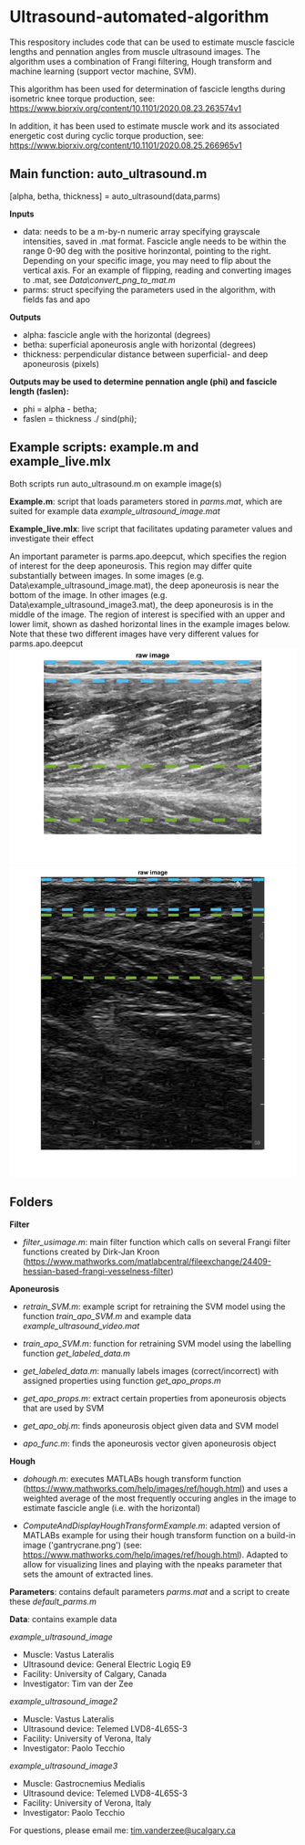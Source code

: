 # Ultrasound-automated-algorithm

This respository includes code that can be used to estimate muscle fascicle lengths and pennation angles from muscle ultrasound images. The algorithm uses a combination of Frangi filtering, Hough transform and machine learning (support vector machine, SVM). 

This algorithm has been used for determination of fascicle lengths during isometric knee torque production, see: https://www.biorxiv.org/content/10.1101/2020.08.23.263574v1

In addition, it has been used to estimate muscle work and its associated energetic cost during cyclic torque production, see: https://www.biorxiv.org/content/10.1101/2020.08.25.266965v1

## Main function: auto_ultrasound.m
[alpha, betha, thickness] = auto_ultrasound(data,parms)

**Inputs**

* data: needs to be a m-by-n numeric array specifying grayscale intensities, saved in .mat format. Fascicle angle needs to be within the range 0-90 deg with the positive horinzontal, pointing to the right. Depending on your specific image, you may need to flip about the vertical axis. For an example of flipping, reading and converting images to .mat, see *Data\convert_png_to_mat.m*
* parms: struct specifying the parameters used in the algorithm, with fields fas and apo

**Outputs**

* alpha: fascicle angle with the horizontal (degrees)
* betha: superficial aponeurosis angle with horizontal (degrees)
* thickness: perpendicular distance between superficial- and deep aponeurosis (pixels)

**Outputs may be used to determine pennation angle (phi) and fascicle length (faslen):**
* phi = alpha - betha;
* faslen = thickness ./ sind(phi);

## Example scripts: example.m and example_live.mlx

Both scripts run auto_ultrasound.m on example image(s)

**Example.m**: script that loads parameters stored in *parms.mat*, which are suited for example data *example_ultrasound_image.mat*

**Example_live.mlx**: live script that facilitates updating parameter values and investigate their effect

An important parameter is parms.apo.deepcut, which specifies the region of interest for the deep aponeurosis. This region may differ quite substantially between images.
In some images (e.g. Data\example_ultrasound_image.mat), the deep aponeurosis is near the bottom of the image. In other images (e.g. Data\example_ultrasound_image3.mat), the deep aponeurosis is in the middle of the image. The region of interest is specified with an upper and lower limit, shown as dashed horizontal lines in the example images below. Note that these two different images have very different values for parms.apo.deepcut
![picture](example.png)
![picture](example3.png)

## Folders

**Filter**

* *filter_usimage.m*: main filter function which calls on several Frangi filter functions created by Dirk-Jan Kroon (https://www.mathworks.com/matlabcentral/fileexchange/24409-hessian-based-frangi-vesselness-filter)

**Aponeurosis**

* *retrain_SVM.m*: example script for retraining the SVM model using the function *train_apo_SVM.m* and example data *example_ultrasound_video.mat*

* *train_apo_SVM.m*: function for retraining SVM model using the labelling function *get_labeled_data.m* 

* *get_labeled_data.m*: manually labels images (correct/incorrect) with assigned properties using function *get_apo_props.m*

* *get_apo_props.m*: extract certain properties from aponeurosis objects that are used by SVM 

* *get_apo_obj.m*: finds aponeurosis object given data and SVM model

* *apo_func.m*: finds the aponeurosis vector given aponeurosis object

**Hough**

* *dohough.m*: executes MATLABs hough transform function (https://www.mathworks.com/help/images/ref/hough.html) and uses a weighted average of the most frequently occuring angles in the image to estimate fascicle angle (i.e. with the horizontal)

* *ComputeAndDisplayHoughTransformExample.m*: adapted version of MATLABs example for using their hough transform function on a build-in image ('gantrycrane.png') (see: https://www.mathworks.com/help/images/ref/hough.html). Adapted to allow for visualizing lines and playing with the npeaks parameter that sets the amount of extracted lines. 

**Parameters**: contains default parameters *parms.mat* and a script to create these *default_parms.m*

**Data**: contains example data

*example_ultrasound_image*
* Muscle: Vastus Lateralis
* Ultrasound device: General Electric Logiq E9
* Facility: University of Calgary, Canada
* Investigator: Tim van der Zee

*example_ultrasound_image2*
* Muscle: Vastus Lateralis
* Ultrasound device: Telemed LVD8-4L65S-3
* Facility: University of Verona, Italy
* Investigator: Paolo Tecchio

*example_ultrasound_image3*
* Muscle: Gastrocnemius Medialis
* Ultrasound device: Telemed LVD8-4L65S-3
* Facility: University of Verona, Italy
* Investigator: Paolo Tecchio

For questions, please email me: tim.vanderzee@ucalgary.ca
